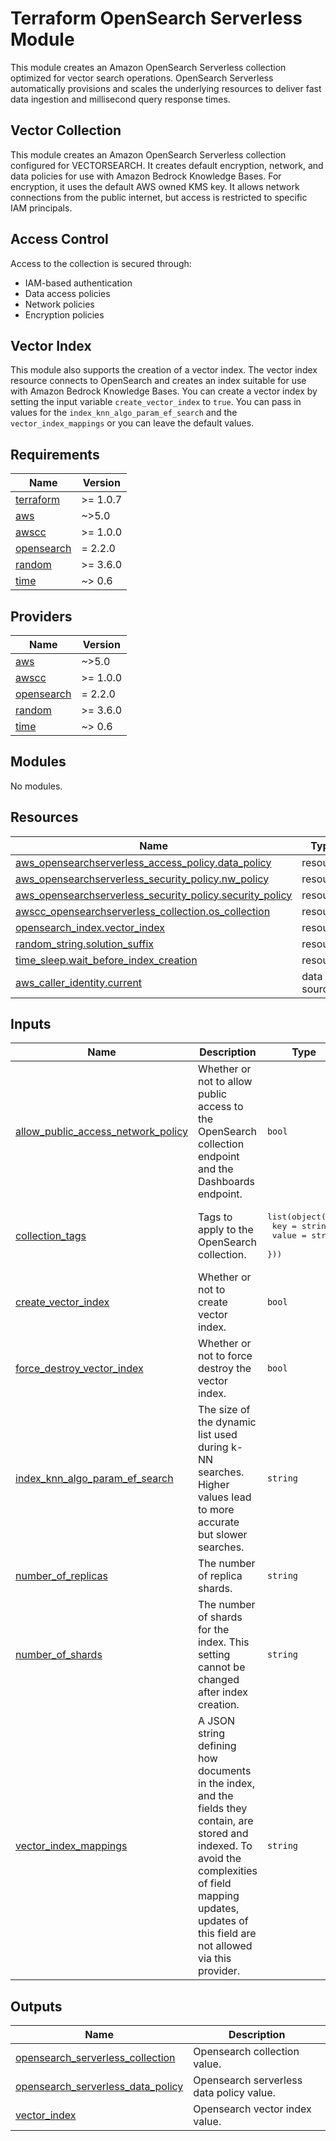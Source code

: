 <!-- BEGIN_TF_DOCS -->
# Terraform OpenSearch Serverless Module

This module creates an Amazon OpenSearch Serverless collection optimized for vector search operations. OpenSearch Serverless automatically provisions and scales the underlying resources to deliver fast data ingestion and millisecond query response times.

## Vector Collection

This module creates an Amazon OpenSearch Serverless collection configured for VECTORSEARCH. It creates default encryption, network, and data policies for use with Amazon Bedrock Knowledge Bases. For encryption, it uses the default AWS owned KMS key. It allows network connections from the public internet, but access is restricted to specific IAM principals.

## Access Control

Access to the collection is secured through:

- IAM-based authentication
- Data access policies
- Network policies
- Encryption policies

## Vector Index

This module also supports the creation of a vector index. The vector index resource connects to OpenSearch and creates an index suitable for use with Amazon Bedrock Knowledge Bases. You can create a vector index by setting the input variable `create_vector_index` to `true`. You can pass in values for the `index_knn_algo_param_ef_search` and the `vector_index_mappings` or you can leave the default values.

## Requirements

| Name | Version |
|------|---------|
| <a name="requirement_terraform"></a> [terraform](#requirement\_terraform) | >= 1.0.7 |
| <a name="requirement_aws"></a> [aws](#requirement\_aws) | ~>5.0 |
| <a name="requirement_awscc"></a> [awscc](#requirement\_awscc) | >= 1.0.0 |
| <a name="requirement_opensearch"></a> [opensearch](#requirement\_opensearch) | = 2.2.0 |
| <a name="requirement_random"></a> [random](#requirement\_random) | >= 3.6.0 |
| <a name="requirement_time"></a> [time](#requirement\_time) | ~> 0.6 |

## Providers

| Name | Version |
|------|---------|
| <a name="provider_aws"></a> [aws](#provider\_aws) | ~>5.0 |
| <a name="provider_awscc"></a> [awscc](#provider\_awscc) | >= 1.0.0 |
| <a name="provider_opensearch"></a> [opensearch](#provider\_opensearch) | = 2.2.0 |
| <a name="provider_random"></a> [random](#provider\_random) | >= 3.6.0 |
| <a name="provider_time"></a> [time](#provider\_time) | ~> 0.6 |

## Modules

No modules.

## Resources

| Name | Type |
|------|------|
| [aws_opensearchserverless_access_policy.data_policy](https://registry.terraform.io/providers/hashicorp/aws/latest/docs/resources/opensearchserverless_access_policy) | resource |
| [aws_opensearchserverless_security_policy.nw_policy](https://registry.terraform.io/providers/hashicorp/aws/latest/docs/resources/opensearchserverless_security_policy) | resource |
| [aws_opensearchserverless_security_policy.security_policy](https://registry.terraform.io/providers/hashicorp/aws/latest/docs/resources/opensearchserverless_security_policy) | resource |
| [awscc_opensearchserverless_collection.os_collection](https://registry.terraform.io/providers/hashicorp/awscc/latest/docs/resources/opensearchserverless_collection) | resource |
| [opensearch_index.vector_index](https://registry.terraform.io/providers/opensearch-project/opensearch/2.2.0/docs/resources/index) | resource |
| [random_string.solution_suffix](https://registry.terraform.io/providers/hashicorp/random/latest/docs/resources/string) | resource |
| [time_sleep.wait_before_index_creation](https://registry.terraform.io/providers/hashicorp/time/latest/docs/resources/sleep) | resource |
| [aws_caller_identity.current](https://registry.terraform.io/providers/hashicorp/aws/latest/docs/data-sources/caller_identity) | data source |

## Inputs

| Name | Description | Type | Default | Required |
|------|-------------|------|---------|:--------:|
| <a name="input_allow_public_access_network_policy"></a> [allow\_public\_access\_network\_policy](#input\_allow\_public\_access\_network\_policy) | Whether or not to allow public access to the OpenSearch collection endpoint and the Dashboards endpoint. | `bool` | `true` | no |
| <a name="input_collection_tags"></a> [collection\_tags](#input\_collection\_tags) | Tags to apply to the OpenSearch collection. | <pre>list(object({<br>        key   = string<br>        value = string<br>    }))</pre> | `[]` | no |
| <a name="input_create_vector_index"></a> [create\_vector\_index](#input\_create\_vector\_index) | Whether or not to create vector index. | `bool` | `false` | no |
| <a name="input_force_destroy_vector_index"></a> [force\_destroy\_vector\_index](#input\_force\_destroy\_vector\_index) | Whether or not to force destroy the vector index. | `bool` | `true` | no |
| <a name="input_index_knn_algo_param_ef_search"></a> [index\_knn\_algo\_param\_ef\_search](#input\_index\_knn\_algo\_param\_ef\_search) | The size of the dynamic list used during k-NN searches. Higher values lead to more accurate but slower searches. | `string` | `"512"` | no |
| <a name="input_number_of_replicas"></a> [number\_of\_replicas](#input\_number\_of\_replicas) | The number of replica shards. | `string` | `"1"` | no |
| <a name="input_number_of_shards"></a> [number\_of\_shards](#input\_number\_of\_shards) | The number of shards for the index. This setting cannot be changed after index creation. | `string` | `"1"` | no |
| <a name="input_vector_index_mappings"></a> [vector\_index\_mappings](#input\_vector\_index\_mappings) | A JSON string defining how documents in the index, and the fields they contain, are stored and indexed. To avoid the complexities of field mapping updates, updates of this field are not allowed via this provider. | `string` | `null` | no |

## Outputs

| Name | Description |
|------|-------------|
| <a name="output_opensearch_serverless_collection"></a> [opensearch\_serverless\_collection](#output\_opensearch\_serverless\_collection) | Opensearch collection value. |
| <a name="output_opensearch_serverless_data_policy"></a> [opensearch\_serverless\_data\_policy](#output\_opensearch\_serverless\_data\_policy) | Opensearch serverless data policy value. |
| <a name="output_vector_index"></a> [vector\_index](#output\_vector\_index) | Opensearch vector index value. |
<!-- END_TF_DOCS -->